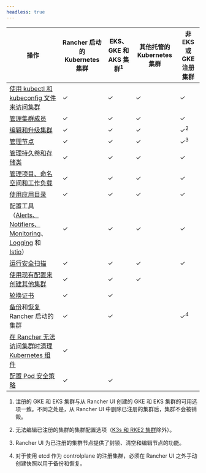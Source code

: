 ```yaml
---
headless: true
---
```


| 操作                                                                                                                                                                                                | Rancher 启动的 Kubernetes 集群 | EKS、GKE 和 AKS 集群<sup>1</sup> | 其他托管的 Kubernetes 集群 | 非 EKS 或 GKE 注册集群 |
| --------------------------------------------------------------------------------------------------------------------------------------------------------------------------------------------------- | ------------------------------ | -------------------------------- | -------------------------- | ---------------------- |
| [使用 kubectl 和 kubeconfig 文件来访问集群]({{<baseurl>}}/rancher/v2.6/en/cluster-admin/cluster-access/kubectl/)                                                                                    | ✓                              | ✓                                | ✓                          | ✓                      |
| [管理集群成员]({{<baseurl>}}/rancher/v2.6/en/cluster-admin/cluster-access/cluster-members/)                                                                                                         | ✓                              | ✓                                | ✓                          | ✓                      |
| [编辑和升级集群]({{<baseurl>}}/rancher/v2.6/en/cluster-admin/editing-clusters/)                                                                                                                     | ✓                              | ✓                                | ✓                          | ✓<sup>2</sup>          |
| [管理节点]({{<baseurl>}}/rancher/v2.6/en/cluster-admin/nodes)                                                                                                                                       | ✓                              | ✓                                | ✓                          | ✓<sup>3</sup>          |
| [管理持久卷和存储类]({{<baseurl>}}/rancher/v2.6/en/cluster-admin/volumes-and-storage/)                                                                                                              | ✓                              | ✓                                | ✓                          | ✓                      |
| [管理项目、命名空间和工作负载]({{<baseurl>}}/rancher/v2.6/en/cluster-admin/projects-and-namespaces/)                                                                                                | ✓                              | ✓                                | ✓                          | ✓                      |
| [使用应用目录]({{<baseurl>}}/rancher/v2.6/en/helm-charts/)                                                                                                                                          | ✓                              | ✓                                | ✓                          | ✓                      |
| 配置工具（[Alerts、Notifiers、Monitoring]({{<baseurl>}}/rancher/v2.6/en/monitoring-alerting/)、[Logging]({{<baseurl>}}/rancher/v2.6/en/logging/) 和 [Istio]({{<baseurl>}}/rancher/v2.6/en/istio/)） | ✓                              | ✓                                | ✓                          | ✓                      |
| [运行安全扫描]({{<baseurl>}}/rancher/v2.6/en/security/security-scan/)                                                                                                                               | ✓                              | ✓                                | ✓                          | ✓                      |
| [使用现有配置来创建其他集群]({{<baseurl>}}/rancher/v2.6/en/cluster-admin/cloning-clusters/)                                                                                                         | ✓                              | ✓                                | ✓                          |                        |
| [轮换证书]({{<baseurl>}}/rancher/v2.6/en/cluster-admin/certificate-rotation/)                                                                                                                       | ✓                              | ✓                                |                            |                        |
| [备份]({{<baseurl>}}/rancher/v2.6/en/cluster-admin/backing-up-etcd/)和[恢复]({{<baseurl>}}/rancher/v2.6/en/cluster-admin/restoring-etcd/) Rancher 启动的集群                                        | ✓                              | ✓                                |                            | ✓<sup>4</sup>          |
| [在 Rancher 无法访问集群时清理 Kubernetes 组件]({{<baseurl>}}/rancher/v2.6/en/cluster-admin/cleaning-cluster-nodes/)                                                                                | ✓                              |                                  |                            |                        |
| [配置 Pod 安全策略]({{<baseurl>}}/rancher/v2.6/en/cluster-admin/pod-security-policy/)                                                                                                               | ✓                              | ✓                                |                            |

1. 注册的 GKE 和 EKS 集群与从 Rancher UI 创建的 GKE 和 EKS 集群的可用选项一致。不同之处是，从 Rancher UI 中删除已注册的集群后，集群不会被销毁。

2. 无法编辑已注册的集群的集群配置选项（[K3s 和 RKE2 集群]({{<baseurl>}}/rancher/v2.6/en/cluster-provisioning/registered-clusters/)除外）。

3. Rancher UI 为已注册的集群节点提供了封锁、清空和编辑节点的功能。

4. 对于使用 etcd 作为 controlplane 的注册集群，必须在 Rancher UI 之外手动创建快照以用于备份和恢复。
